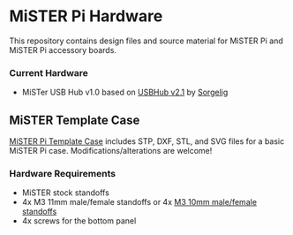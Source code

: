 # MiSTER Pi Hardware
This repository contains design files and source material for MiSTER Pi and MiSTER Pi accessory boards.

### Current Hardware
* MiSTer USB Hub v1.0 based on [USBHub v2.1](https://github.com/MiSTer-devel/Hardware_MiSTer/tree/master/Addons/USBHub) by [Sorgelig](https://www.patreon.com/FPGAMiSTer)




## MiSTER Template Case
[MiSTER Pi Template Case](https://github.com/Takiiiiiiii/Hardware_MiSTER-Pi/tree/main/MiSTER%20Pi%20Template%20Case) includes STP, DXF, STL, and SVG files for a basic MiSTER Pi case. Modifications/alterations are welcome!

### Hardware Requirements
* MiSTER stock standoffs
* 4x M3 11mm male/female standoffs or 4x [M3 10mm male/female standoffs](https://www.digikey.com/en/products/detail/keystone-electronics/24319/316177)
* 4x screws for the bottom panel
